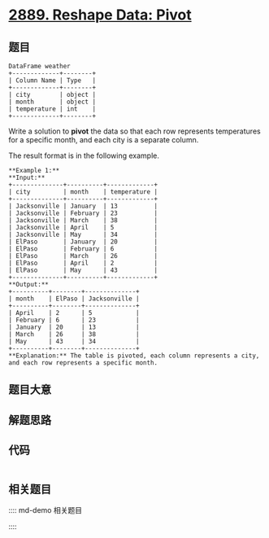 # [2889. Reshape Data: Pivot](https://leetcode.com/problems/reshape-data-pivot)

## 题目


    DataFrame weather
    +-------------+--------+
    | Column Name | Type   |
    +-------------+--------+
    | city        | object |
    | month       | object |
    | temperature | int    |
    +-------------+--------+
    

Write a solution to **pivot** the data so that each row represents
temperatures for a specific month, and each city is a separate column.

The result format is in the following example.



    
    
    **Example 1:**
    **Input:**
    +--------------+----------+-------------+
    | city         | month    | temperature |
    +--------------+----------+-------------+
    | Jacksonville | January  | 13          |
    | Jacksonville | February | 23          |
    | Jacksonville | March    | 38          |
    | Jacksonville | April    | 5           |
    | Jacksonville | May      | 34          |
    | ElPaso       | January  | 20          |
    | ElPaso       | February | 6           |
    | ElPaso       | March    | 26          |
    | ElPaso       | April    | 2           |
    | ElPaso       | May      | 43          |
    +--------------+----------+-------------+
    **Output:**
    +----------+--------+--------------+
    | month    | ElPaso | Jacksonville |
    +----------+--------+--------------+
    | April    | 2      | 5            |
    | February | 6      | 23           |
    | January  | 20     | 13           |
    | March    | 26     | 38           |
    | May      | 43     | 34           |
    +----------+--------+--------------+
    **Explanation:** The table is pivoted, each column represents a city, and each row represents a specific month.


## 题目大意

## 解题思路

## 代码

```javascript

```

## 相关题目

:::: md-demo 相关题目

::::
